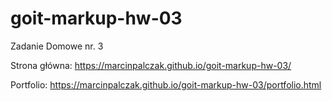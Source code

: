 # goit-markup-hw-03
Zadanie Domowe nr. 3

Strona główna: https://marcinpalczak.github.io/goit-markup-hw-03/

Portfolio: https://marcinpalczak.github.io/goit-markup-hw-03/portfolio.html
